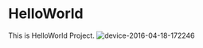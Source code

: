 # HelloWorld
This is HelloWorld Project.
![device-2016-04-18-172246](https://cloud.githubusercontent.com/assets/18528609/14603359/ce26ca28-058a-11e6-883b-5d1c0ff80ceb.png)
